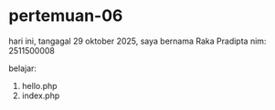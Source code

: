 # pertemuan-06

hari ini, tangagal 29 oktober 2025, saya bernama Raka Pradipta
nim: 2511500008

belajar:
<ol>
<li>hello.php</li>
<li>index.php</li>
</ol>